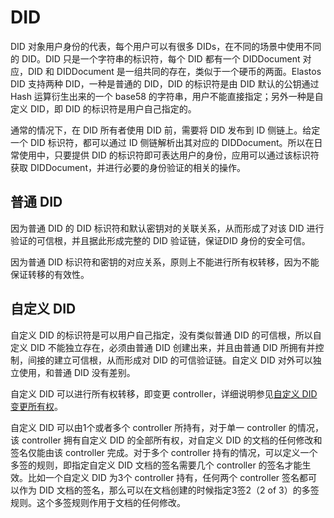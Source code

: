 # DID

DID 对象用户身份的代表，每个用户可以有很多 DIDs，在不同的场景中使用不同的 DID。DID 只是一个字符串的标识符，每个 DID 都有一个 DIDDocument 对应，DID 和 DIDDocument 是一组共同的存在，类似于一个硬币的两面。Elastos DID 支持两种 DID，一种是普通的 DID，DID 的标识符是由 DID 默认的公钥通过 Hash 运算衍生出来的一个 base58 的字符串，用户不能直接指定；另外一种是自定义 DID，即 DID 的标识符是用户自己指定的。

通常的情况下，在 DID 所有者使用 DID 前，需要将 DID 发布到 ID 侧链上。给定一个 DID 标识符，都可以通过 ID 侧链解析出其对应的 DIDDocument。所以在日常使用中，只要提供 DID 的标识符即可表达用户的身份，应用可以通过该标识符获取 DIDDocument，并进行必要的身份验证的相关的操作。

## 普通 DID

因为普通 DID 的 DID 标识符和默认密钥对的关联关系，从而形成了对该 DID 进行验证的可信根，并且据此形成完整的 DID 验证链，保证DID 身份的安全可信。

因为普通 DID 标识符和密钥的对应关系，原则上不能进行所有权转移，因为不能保证转移的有效性。

## 自定义 DID

自定义 DID 的标识符是可以用户自己指定，没有类似普通 DID 的可信根，所以自定义 DID 不能独立存在，必须由普通 DID 创建出来，并且由普通 DID 所拥有并控制，间接的建立可信根，从而形成对 DID 的可信验证链。自定义 DID 对外可以独立使用，和普通 DID 没有差别。

自定义 DID 可以进行所有权转移，即变更 controller，详细说明参见[自定义 DID 变更所有权](transfer-the-ownership-of-the-customized-did.md)。

自定义 DID 可以由1个或者多个 controller 所持有，对于单一 controller 的情况，该 controller 拥有自定义 DID 的全部所有权，对自定义 DID 的文档的任何修改和签名仅能由该 controller 完成。对于多个 controller 持有的情况，可以定义一个多签的规则，即指定自定义 DID 文档的签名需要几个 controller 的签名才能生效。比如一个自定义 DID 为3个 controller 持有，任何两个 controller 签名都可以作为 DID 文档的签名，那么可以在文档创建的时候指定3签2（2 of 3）的多签规则。这个多签规则作用于文档的任何修改。







